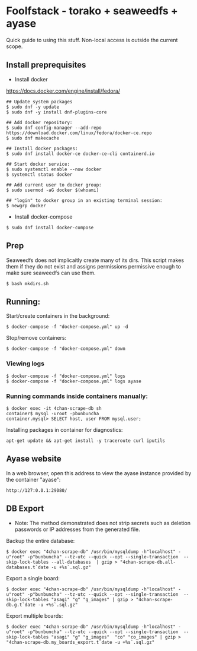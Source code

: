# Foolfstack - torako + seaweedfs + ayase
Quick guide to using this stuff.
Non-local access is outside the current scope.

## Install preprequisites
* Install docker

https://docs.docker.com/engine/install/fedora/
```
## Update system packages
$ sudo dnf -y update
$ sudo dnf -y install dnf-plugins-core

## Add docker repository:
$ sudo dnf config-manager --add-repo https://download.docker.com/linux/fedora/docker-ce.repo
$ sudo dnf makecache

## Install docker packages:
$ sudo dnf install docker-ce docker-ce-cli containerd.io 

## Start docker service:
$ sudo systemctl enable --now docker
$ systemctl status docker

## Add current user to docker group:
$ sudo usermod -aG docker $(whoami)

## "login" to docker group in an existing terminal session:
$ newgrp docker
```

* Install docker-compose
```
$ sudo dnf install docker-compose
```


## Prep
Seaweedfs does not implicaitly create many of its dirs.
This script makes them if they do not exist and assigns permissions permissive enough to make sure seaweedfs can use them.
```
$ bash mkdirs.sh
```


## Running:
Start/create containers in the background:
```
$ docker-compose -f "docker-compose.yml" up -d
```

Stop/remove containers:
```
$ docker-compose -f "docker-compose.yml" down
```


### Viewing logs
```
$ docker-compose -f "docker-compose.yml" logs
$ docker-compose -f "docker-compose.yml" logs ayase
```

### Running commands inside containers manually:
```
$ docker exec -it 4chan-scrape-db sh
container$ mysql -uroot -pbunbuncha
container.mysql> SELECT host, user FROM mysql.user;
```

Installing packages in container for diagnostics:
```
apt-get update && apt-get install -y traceroute curl iputils
```


## Ayase website
In a web browser, open this address to view the ayase instance provided by the container "ayase":

`http://127:0.0.1:29080/`


## DB Export
* Note: The method demonstrated does not strip secrets such as deletion passwords or IP addresses from the generated file.

Backup the entire database:
```
$ docker exec "4chan-scrape-db" /usr/bin/mysqldump -h"localhost" -u"root" -p"bunbuncha" --tz-utc --quick --opt --single-transaction  --skip-lock-tables --all-databases  | gzip > "4chan-scrape-db.all-databases.t`date -u +%s`.sql.gz"
```

Export a single board:
```
$ docker exec "4chan-scrape-db" /usr/bin/mysqldump -h"localhost" -u"root" -p"bunbuncha" --tz-utc --quick --opt --single-transaction  --skip-lock-tables "asagi" "g" "g_images" | gzip > "4chan-scrape-db.g.t`date -u +%s`.sql.gz"
```

Export multiple boards:
```
$ docker exec "4chan-scrape-db" /usr/bin/mysqldump -h"localhost" -u"root" -p"bunbuncha" --tz-utc --quick --opt --single-transaction  --skip-lock-tables "asagi" "g" "g_images"  "co" "co_images" | gzip > "4chan-scrape-db.my_boards_export.t`date -u +%s`.sql.gz"
```
